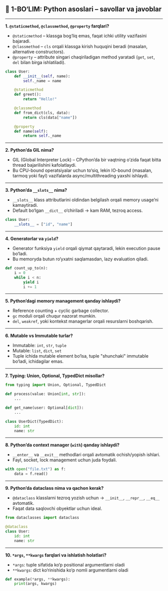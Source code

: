 ## 🔹 1-BO‘LIM: Python asoslari – savollar va javoblar

---

**1. `@staticmethod`, `@classmethod`, `@property` farqlari?**

* `@staticmethod` – klassga bog‘liq emas, faqat ichki utility vazifasini bajaradi.
* `@classmethod` – `cls` orqali klassga kirish huquqini beradi (masalan, alternative constructors).
* `@property` – attribute singari chaqiriladigan method yaratadi (`get`, `set`, `del` bilan birga ishlatiladi).

```python
class User:
    def __init__(self, name):
        self._name = name

    @staticmethod
    def greet():
        return "Hello!"

    @classmethod
    def from_dict(cls, data):
        return cls(data["name"])

    @property
    def name(self):
        return self._name
```

---

**2. Python’da GIL nima?**

* GIL (Global Interpreter Lock) – CPython’da bir vaqtning o‘zida faqat bitta thread bajarilishini kafolatlaydi.
* Bu CPU-bound operatsiyalar uchun to‘siq, lekin IO-bound (masalan, tarmoq yoki fayl) vazifalarda async/multithreading yaxshi ishlaydi.

---

**3. Python’da `__slots__` nima?**

* `__slots__` klass attributlarini oldindan belgilash orqali memory usage’ni kamaytiradi.
* Default bo‘lgan `__dict__` o‘chiriladi → kam RAM, tezroq access.

```python
class User:
    __slots__ = ["id", "name"]
```

---

**4. Generatorlar va `yield`?**

* Generator funksiya `yield` orqali qiymat qaytaradi, lekin execution pause bo‘ladi.
* Bu memoryda butun ro‘yxatni saqlamasdan, lazy evaluation qiladi.

```python
def count_up_to(n):
    i = 0
    while i < n:
        yield i
        i += 1
```

---

**5. Python’dagi memory management qanday ishlaydi?**

* Reference counting + cyclic garbage collector.
* `gc` moduli orqali chuqur nazorat mumkin.
* `del`, `weakref`, yoki kontekst managerlar orqali resurslarni boshqarish.

---

**6. Mutable vs Immutable turlar?**

* Immutable: `int`, `str`, `tuple`
* Mutable: `list`, `dict`, `set`
* Tuple ichida mutable element bo‘lsa, tuple "shunchaki" immutable bo‘ladi, ichidagilar emas.

---

**7. Typing: Union, Optional, TypedDict misollar?**

```python
from typing import Union, Optional, TypedDict

def process(value: Union[int, str]):
    ...

def get_name(user: Optional[dict]):
    ...

class UserDict(TypedDict):
    id: int
    name: str
```

---

**8. Python’da context manager (`with`) qanday ishlaydi?**

* `__enter__` va `__exit__` methodlari orqali avtomatik ochish/yopish ishlari.
* Fayl, socket, lock management uchun juda foydali.

```python
with open("file.txt") as f:
    data = f.read()
```

---

**9. Python’da dataclass nima va qachon kerak?**

* `@dataclass` klasslarni tezroq yozish uchun → `__init__`, `__repr__`, `__eq__` avtomatik.
* Faqat data saqlovchi obyektlar uchun ideal.

```python
from dataclasses import dataclass

@dataclass
class User:
    id: int
    name: str
```

---

**10. `*args`, `**kwargs` farqlari va ishlatish holatlari?**

* `*args`: tuple sifatida ko‘p positional argumentlarni oladi
* `**kwargs`: dict ko‘rinishida ko‘p nomli argumentlarni oladi

```python
def example(*args, **kwargs):
    print(args, kwargs)
```

